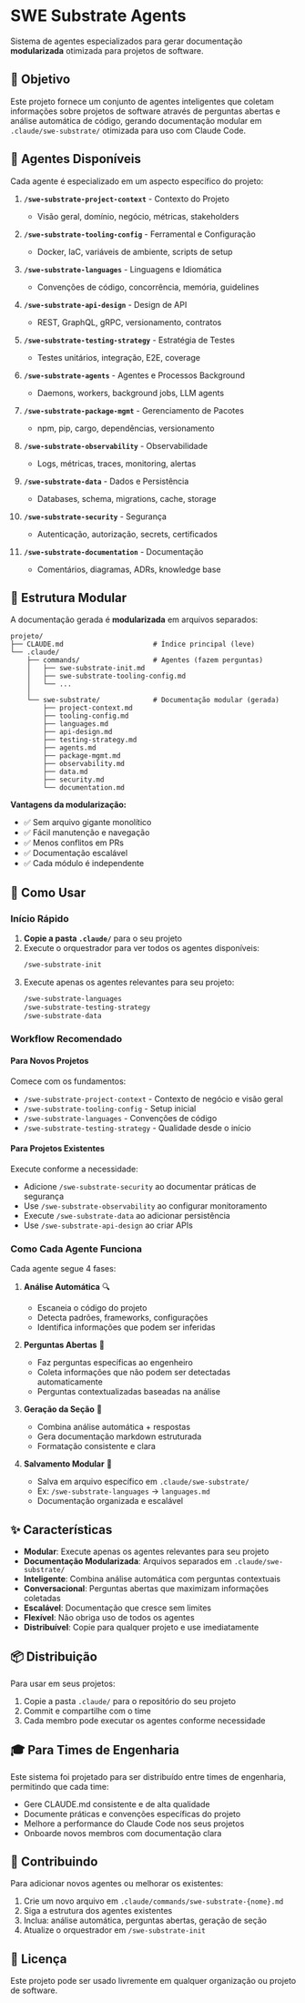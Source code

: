 # SWE Substrate Agents

Sistema de agentes especializados para gerar documentação **modularizada** otimizada para projetos de software.

## 🎯 Objetivo

Este projeto fornece um conjunto de agentes inteligentes que coletam informações sobre projetos de software através de perguntas abertas e análise automática de código, gerando documentação modular em `.claude/swe-substrate/` otimizada para uso com Claude Code.

## 🤖 Agentes Disponíveis

Cada agente é especializado em um aspecto específico do projeto:

1. **`/swe-substrate-project-context`** - Contexto do Projeto
   - Visão geral, domínio, negócio, métricas, stakeholders

2. **`/swe-substrate-tooling-config`** - Ferramental e Configuração
   - Docker, IaC, variáveis de ambiente, scripts de setup

3. **`/swe-substrate-languages`** - Linguagens e Idiomática
   - Convenções de código, concorrência, memória, guidelines

4. **`/swe-substrate-api-design`** - Design de API
   - REST, GraphQL, gRPC, versionamento, contratos

5. **`/swe-substrate-testing-strategy`** - Estratégia de Testes
   - Testes unitários, integração, E2E, coverage

6. **`/swe-substrate-agents`** - Agentes e Processos Background
   - Daemons, workers, background jobs, LLM agents

7. **`/swe-substrate-package-mgmt`** - Gerenciamento de Pacotes
   - npm, pip, cargo, dependências, versionamento

8. **`/swe-substrate-observability`** - Observabilidade
   - Logs, métricas, traces, monitoring, alertas

9. **`/swe-substrate-data`** - Dados e Persistência
   - Databases, schema, migrations, cache, storage

10. **`/swe-substrate-security`** - Segurança
    - Autenticação, autorização, secrets, certificados

11. **`/swe-substrate-documentation`** - Documentação
    - Comentários, diagramas, ADRs, knowledge base

## 📁 Estrutura Modular

A documentação gerada é **modularizada** em arquivos separados:

```
projeto/
├── CLAUDE.md                      # Índice principal (leve)
└── .claude/
    ├── commands/                  # Agentes (fazem perguntas)
    │   ├── swe-substrate-init.md
    │   ├── swe-substrate-tooling-config.md
    │   └── ...
    │
    └── swe-substrate/             # Documentação modular (gerada)
        ├── project-context.md
        ├── tooling-config.md
        ├── languages.md
        ├── api-design.md
        ├── testing-strategy.md
        ├── agents.md
        ├── package-mgmt.md
        ├── observability.md
        ├── data.md
        ├── security.md
        └── documentation.md
```

**Vantagens da modularização:**
- ✅ Sem arquivo gigante monolítico
- ✅ Fácil manutenção e navegação
- ✅ Menos conflitos em PRs
- ✅ Documentação escalável
- ✅ Cada módulo é independente

## 🚀 Como Usar

### Início Rápido

1. **Copie a pasta `.claude/`** para o seu projeto
2. Execute o orquestrador para ver todos os agentes disponíveis:
   ```bash
   /swe-substrate-init
   ```
3. Execute apenas os agentes relevantes para seu projeto:
   ```bash
   /swe-substrate-languages
   /swe-substrate-testing-strategy
   /swe-substrate-data
   ```

### Workflow Recomendado

#### Para Novos Projetos

Comece com os fundamentos:
- `/swe-substrate-project-context` - Contexto de negócio e visão geral
- `/swe-substrate-tooling-config` - Setup inicial
- `/swe-substrate-languages` - Convenções de código
- `/swe-substrate-testing-strategy` - Qualidade desde o início

#### Para Projetos Existentes

Execute conforme a necessidade:
- Adicione `/swe-substrate-security` ao documentar práticas de segurança
- Use `/swe-substrate-observability` ao configurar monitoramento
- Execute `/swe-substrate-data` ao adicionar persistência
- Use `/swe-substrate-api-design` ao criar APIs

### Como Cada Agente Funciona

Cada agente segue 4 fases:

1. **Análise Automática** 🔍
   - Escaneia o código do projeto
   - Detecta padrões, frameworks, configurações
   - Identifica informações que podem ser inferidas

2. **Perguntas Abertas** 💬
   - Faz perguntas específicas ao engenheiro
   - Coleta informações que não podem ser detectadas automaticamente
   - Perguntas contextualizadas baseadas na análise

3. **Geração da Seção** 📝
   - Combina análise automática + respostas
   - Gera documentação markdown estruturada
   - Formatação consistente e clara

4. **Salvamento Modular** 💾
   - Salva em arquivo específico em `.claude/swe-substrate/`
   - Ex: `/swe-substrate-languages` → `languages.md`
   - Documentação organizada e escalável

## ✨ Características

- **Modular**: Execute apenas os agentes relevantes para seu projeto
- **Documentação Modularizada**: Arquivos separados em `.claude/swe-substrate/`
- **Inteligente**: Combina análise automática com perguntas contextuais
- **Conversacional**: Perguntas abertas que maximizam informações coletadas
- **Escalável**: Documentação que cresce sem limites
- **Flexível**: Não obriga uso de todos os agentes
- **Distribuível**: Copie para qualquer projeto e use imediatamente

## 📦 Distribuição

Para usar em seus projetos:

1. Copie a pasta `.claude/` para o repositório do seu projeto
2. Commit e compartilhe com o time
3. Cada membro pode executar os agentes conforme necessidade

## 🎓 Para Times de Engenharia

Este sistema foi projetado para ser distribuído entre times de engenharia, permitindo que cada time:

- Gere CLAUDE.md consistente e de alta qualidade
- Documente práticas e convenções específicas do projeto
- Melhore a performance do Claude Code nos seus projetos
- Onboarde novos membros com documentação clara

## 🤝 Contribuindo

Para adicionar novos agentes ou melhorar os existentes:

1. Crie um novo arquivo em `.claude/commands/swe-substrate-{nome}.md`
2. Siga a estrutura dos agentes existentes
3. Inclua: análise automática, perguntas abertas, geração de seção
4. Atualize o orquestrador em `/swe-substrate-init`

## 📝 Licença

Este projeto pode ser usado livremente em qualquer organização ou projeto de software.
